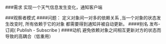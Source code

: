 ###需求
实现一个天气信息发生变化，通知客户端


###观察者模式
####问题：
定义对象间一对多的依赖关系 ,当一个对象的状态发生改变时, 所有依赖于它的对象 都需要得到通知并被自动更新。
####别名
发布-订阅( Publish - Subscribe ) 
####动机
避免依赖对象之间相互更新对方的状态而导致的高耦合（低重用）
